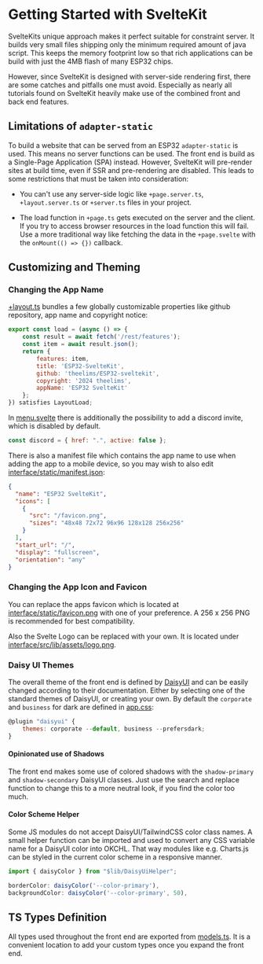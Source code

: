 # Getting Started with SvelteKit

SvelteKits unique approach makes it perfect suitable for constraint server. It builds very small files shipping only the minimum required amount of java script. This keeps the memory footprint low so that rich applications can be build with just the 4MB flash of many ESP32 chips.

However, since SvelteKit is designed with server-side rendering first, there are some catches and pitfalls one must avoid. Especially as nearly all tutorials found on SvelteKit heavily make use of the combined front and back end features.

## Limitations of `adapter-static`

To build a website that can be served from an ESP32 `adapter-static` is used. This means no server functions can be used. The front end is build as a Single-Page Application (SPA) instead. However, SvelteKit will pre-render sites at build time, even if SSR and pre-rendering are disabled. This leads to some restrictions that must be taken into consideration:

- You can't use any server-side logic like `+page.server.ts`, `+layout.server.ts` or `+server.ts` files in your project.

- The load function in `+page.ts` gets executed on the server and the client. If you try to access browser resources in the load function this will fail. Use a more traditional way like fetching the data in the `+page.svelte` with the `onMount(() => {})` callback.

## Customizing and Theming

### Changing the App Name

[+layout.ts](https://github.com/theelims/ESP32-sveltekit/blob/main/interface/src/routes/%2Blayout.ts) bundles a few globally customizable properties like github repository, app name and copyright notice:

```js
export const load = (async () => {
	const result = await fetch('/rest/features');
	const item = await result.json();
	return {
		features: item,
		title: 'ESP32-SvelteKit',
		github: 'theelims/ESP32-sveltekit',
		copyright: '2024 theelims',
		appName: 'ESP32 SvelteKit'
	};
}) satisfies LayoutLoad;
```

In [menu.svelte](https://github.com/theelims/ESP32-sveltekit/blob/main/interface/src/routes/menu.svelte) there is additionally the possibility to add a discord invite, which is disabled by default.

```js
const discord = { href: ".", active: false };
```

There is also a manifest file which contains the app name to use when adding the app to a mobile device, so you may wish to also edit [interface/static/manifest.json](https://github.com/theelims/ESP32-sveltekit/blob/main/interface/static/manifest.json):

```json
{
  "name": "ESP32 SvelteKit",
  "icons": [
    {
      "src": "/favicon.png",
      "sizes": "48x48 72x72 96x96 128x128 256x256"
    }
  ],
  "start_url": "/",
  "display": "fullscreen",
  "orientation": "any"
}
```

### Changing the App Icon and Favicon

You can replace the apps favicon which is located at [interface/static/favicon.png](https://github.com/theelims/ESP32-sveltekit/blob/main/interface/static/favicon.png) with one of your preference. A 256 x 256 PNG is recommended for best compatibility.

Also the Svelte Logo can be replaced with your own. It is located under [interface/src/lib/assets/logo.png](https://github.com/theelims/ESP32-sveltekit/blob/main/interface/src/lib/assets/logo.png).

### Daisy UI Themes

The overall theme of the front end is defined by [DaisyUI](https://daisyui.com/docs/themes/) and can be easily changed according to their documentation. Either by selecting one of the standard themes of DaisyUI, or creating your own. By default the `corporate` and `business` for dark are defined in [app.css](https://github.com/theelims/ESP32-sveltekit/blob/main/interface/src/app.css):

```js
@plugin "daisyui" {
    themes: corporate --default, business --prefersdark;
}
```

#### Opinionated use of Shadows

The front end makes some use of colored shadows with the `shadow-primary` and `shadow-secondary` DaisyUI classes. Just use the search and replace function to change this to a more neutral look, if you find the color too much.

#### Color Scheme Helper

Some JS modules do not accept DaisyUI/TailwindCSS color class names. A small helper function can be imported and used to convert any CSS variable name for a DaisyUI color into OKCHL. That way modules like e.g. Charts.js can be styled in the current color scheme in a responsive manner.

```js
import { daisyColor } from "$lib/DaisyUiHelper";

borderColor: daisyColor('--color-primary'),
backgroundColor: daisyColor('--color-primary', 50),
```

## TS Types Definition

All types used throughout the front end are exported from [models.ts](https://github.com/theelims/ESP32-sveltekit/blob/main/interface/src/lib/types/models.ts). It is a convenient location to add your custom types once you expand the front end.
